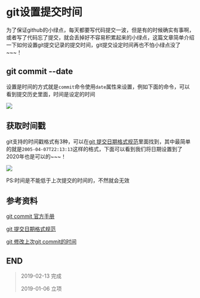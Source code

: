 # git设置提交时间

为了保证github的小绿点，每天都要写代码提交一波，但是有的时候确实有事啊，或者写了代码忘了提交，就会丢掉好不容易积累起来的小绿点，这篇文章简单介绍一下如何设置git提交记录的提交时间，git提交设定时间再也不怕小绿点没了~~~！

## git commit --date <date>

设置是时间的方式就是`commit`命令使用`date`属性来设置，例如下面的命令，可以看到提交历史里面，时间是设定的时间

![](https://blog-cdn.chenxiyuan.fun/2019-2-13/15f75d68-0cf5-482c-9705-3128263bc101.png)

## 获取时间戳

git支持的时间戳格式有3种，可以在[git 提交日期格式规范](https://git-scm.com/docs/git-commit#_date_formats)里面找到，其中最简单的就是`2005-04-07T22:13:13`这样的格式，下面可以看到我们将日期设置到了2020年也是可以的~~~！

![](https://blog-cdn.chenxiyuan.fun/2019-2-13/15e0364b-7187-47e2-9e62-788928d72da2.png)

PS:时间是不能低于上次提交的时间的，不然就会无效

## 参考资料

[git commit 官方手册](https://git-scm.com/docs/git-commit)

[git 提交日期格式规范](https://git-scm.com/docs/git-commit#_date_formats)


[git 修改上次git commit的时间](https://blog.csdn.net/guoyajie1990/article/details/73824732)



## END

>   2019-02-13  完成
> 
>   2019-01-06  立项